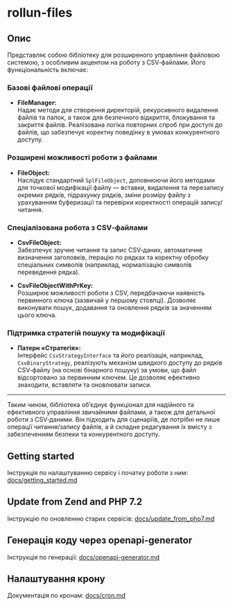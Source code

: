 # rollun-files

## Опис

Представляє собою бібліотеку для розширеного управління файловою системою, з особливим акцентом на роботу з CSV‑файлами. Його функціональність включає:

### Базові файлові операції

- **FileManager:**  
  Надає методи для створення директорій, рекурсивного видалення файлів та папок, а також для безпечного відкриття, блокування та закриття файлів. Реалізована логіка повторних спроб при доступі до файлів, що забезпечує коректну поведінку в умовах конкурентного доступу.

### Розширені можливості роботи з файлами

- **FileObject:**  
  Наслідує стандартний `SplFileObject`, доповнюючи його методами для точкової модифікації файлу — вставки, видалення та перезапису окремих рядків, підрахунку рядків, зміни розміру файлу з урахуванням буферизації та перевірки коректності операцій запису/читання.

### Спеціалізована робота з CSV‑файлами

- **CsvFileObject:**  
  Забезпечує зручне читання та запис CSV‑даних, автоматичне визначення заголовків, ітерацію по рядках та коректну обробку спеціальних символів (наприклад, нормалізацію символів переведення рядка).

- **CsvFileObjectWithPrKey:**  
  Розширює можливості роботи з CSV, передбачаючи наявність первинного ключа (зазвичай у першому стовпці). Дозволяє виконувати пошук, додавання та оновлення рядків за значенням цього ключа.

### Підтримка стратегій пошуку та модифікації

- **Патерн «Стратегія»:**  
  Інтерфейс `CsvStrategyInterface` та його реалізація, наприклад, `CsvBinaryStrategy`, реалізують механізм швидкого доступу до рядків CSV‑файлу (на основі бінарного пошуку) за умови, що файл відсортовано за первинним ключем. Це дозволяє ефективно знаходити, вставляти та оновлювати записи.

---

Таким чином, бібліотека об’єднує функціонал для надійного та ефективного управління звичайними файлами, а також для детальної роботи з CSV‑даними. Він підходить для сценаріїв, де потрібні не лише операції читання/запису файлів, а й складне редагування їх вмісту з забезпеченням безпеки та конкурентного доступу.


## Getting started

Інструкція по налаштуванню сервісу і початку роботи з ним: [docs/getting_started.md](docs/getting_started.md)

## Update from Zend and PHP 7.2

Інструкцію по оновленню старих сервісів: [docs/update_from_php7.md](docs/update_from_php7.md)

## Генерація коду через openapi-generator

Інструкція по генерації: [docs/openapi-generator.md](docs/openapi-generator.md)

## Налаштування крону

Документація по кронам: [docs/cron.md](docs/cron.md)